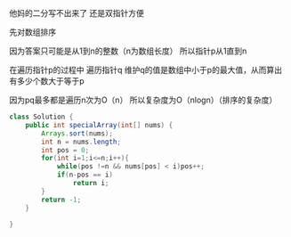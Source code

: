 他妈的二分写不出来了 还是双指针方便

先对数组排序

因为答案只可能是从1到n的整数（n为数组长度） 所以指针p从1直到n

在遍历指针p的过程中 遍历指针q 维护q的值是数组中小于p的最大值，从而算出有多少个数大于等于p

因为pq最多都是遍历n次为O（n） 所以复杂度为O（nlogn）（排序的复杂度）

```java 
class Solution {
    public int specialArray(int[] nums) {
        Arrays.sort(nums);
        int n = nums.length;
        int pos = 0;
        for(int i=1;i<=n;i++){
            while(pos !=n && nums[pos] < i)pos++;
            if(n-pos == i)
                return i;
        }
        return -1;
    }
    
}
```